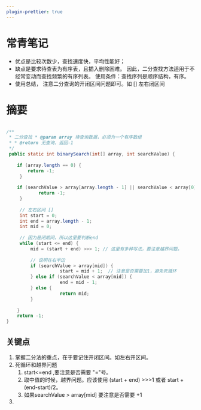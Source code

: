 ```yaml
---
plugin-prettier: true 
---
```


# 常青笔记
+ 优点是比较次数少，查找速度快，平均性能好；
+ 缺点是要求待查表为有序表，且插入删除困难。
因此，二分查找方法适用于不经常变动而查找频繁的有序列表。
使用条件：查找序列是顺序结构，有序。
+ 使用总结， 注意二分查询的开闭区间问题即可。如 [] 左右闭区间

# 摘要

``` java

/**  
 * 二分查找 * @param array 待查询数据，必须为一个有序数组  
 * * @return 无查询，返回-1  
 */
 public static int binarySearch(int[] array, int searchValue) {  
  
    if (array.length == 0) {  
        return -1;  
	 }  
	  
	if (searchValue > array[array.length - 1] || searchValue < array[0]) {  
	        return -1;  
	 }  
	  
	 // 左右区间 []  
	 int start = 0;  
	 int end = array.length - 1;  
	 int mid = 0;  
	  
	 // 因为是闭期间，所以这里要判断end  
	 while (start <= end) {  
		 mid = (start + end) >>> 1; // 这里有多种写法，要注意越界问题。  
	  
		 // 说明在右半边 
		 if (searchValue > array[mid]) {  
		            start = mid + 1;  // 注意是否需要加1，避免死循环 
		 } else if (searchValue < array[mid]) {  
		            end = mid - 1;  
		 } else {  
		            return mid;  
		 }  
  
    }  
    return -1;  
}
```


## 关键点
1. 掌握二分法的重点，在于要记住开闭区间。如左右开区间。
2. 死循环和越界问题
	1. start<=end ,要注意是否需要 "="号。
	2. 取中值的时候，越界问题。应该使用 (start + end) >>>1 或者 start + (end-start)/2。
	3. 如果searchValue > array[mid] 要注意是否需要 +1
3. 
